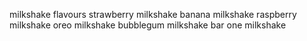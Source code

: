 milkshake flavours
strawberry milkshake
banana milkshake
raspberry milkshake
oreo milkshake
bubblegum milkshake
bar one milkshake
